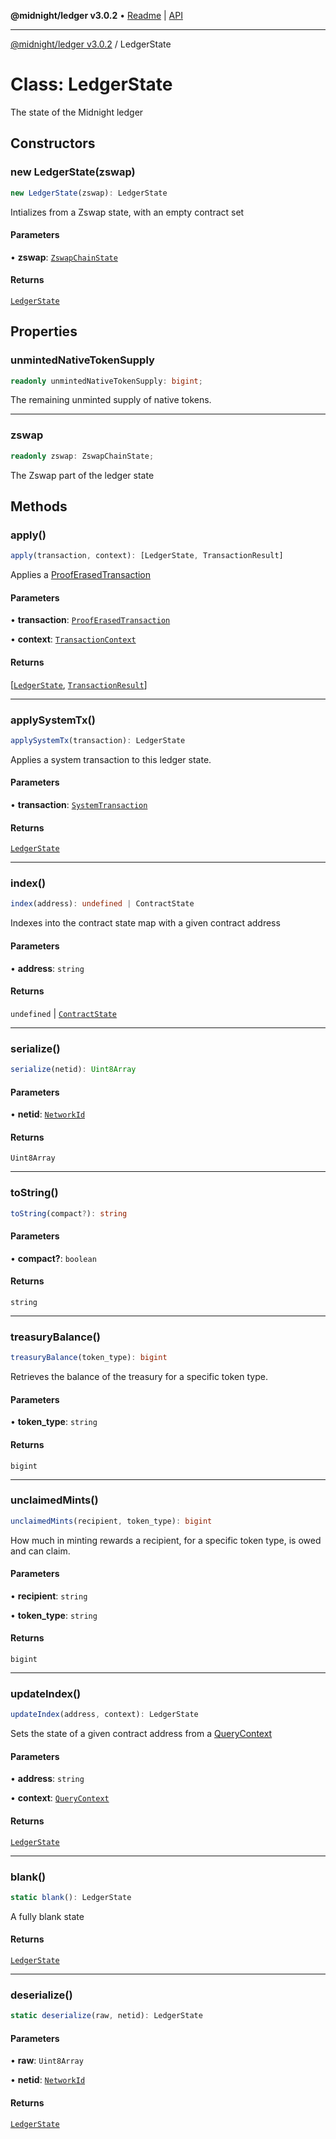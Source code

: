 **@midnight/ledger v3.0.2** • [Readme](../README.md) \| [API](../globals.md)

***

[@midnight/ledger v3.0.2](../README.md) / LedgerState

# Class: LedgerState

The state of the Midnight ledger

## Constructors

### new LedgerState(zswap)

```ts
new LedgerState(zswap): LedgerState
```

Intializes from a Zswap state, with an empty contract set

#### Parameters

• **zswap**: [`ZswapChainState`](ZswapChainState.md)

#### Returns

[`LedgerState`](LedgerState.md)

## Properties

### unmintedNativeTokenSupply

```ts
readonly unmintedNativeTokenSupply: bigint;
```

The remaining unminted supply of native tokens.

***

### zswap

```ts
readonly zswap: ZswapChainState;
```

The Zswap part of the ledger state

## Methods

### apply()

```ts
apply(transaction, context): [LedgerState, TransactionResult]
```

Applies a [ProofErasedTransaction](ProofErasedTransaction.md)

#### Parameters

• **transaction**: [`ProofErasedTransaction`](ProofErasedTransaction.md)

• **context**: [`TransactionContext`](TransactionContext.md)

#### Returns

[[`LedgerState`](LedgerState.md), [`TransactionResult`](TransactionResult.md)]

***

### applySystemTx()

```ts
applySystemTx(transaction): LedgerState
```

Applies a system transaction to this ledger state.

#### Parameters

• **transaction**: [`SystemTransaction`](SystemTransaction.md)

#### Returns

[`LedgerState`](LedgerState.md)

***

### index()

```ts
index(address): undefined | ContractState
```

Indexes into the contract state map with a given contract address

#### Parameters

• **address**: `string`

#### Returns

`undefined` \| [`ContractState`](ContractState.md)

***

### serialize()

```ts
serialize(netid): Uint8Array
```

#### Parameters

• **netid**: [`NetworkId`](../enumerations/NetworkId.md)

#### Returns

`Uint8Array`

***

### toString()

```ts
toString(compact?): string
```

#### Parameters

• **compact?**: `boolean`

#### Returns

`string`

***

### treasuryBalance()

```ts
treasuryBalance(token_type): bigint
```

Retrieves the balance of the treasury for a specific token type.

#### Parameters

• **token\_type**: `string`

#### Returns

`bigint`

***

### unclaimedMints()

```ts
unclaimedMints(recipient, token_type): bigint
```

How much in minting rewards a recipient, for a specific token type, is
owed and can claim.

#### Parameters

• **recipient**: `string`

• **token\_type**: `string`

#### Returns

`bigint`

***

### updateIndex()

```ts
updateIndex(address, context): LedgerState
```

Sets the state of a given contract address from a [QueryContext](QueryContext.md)

#### Parameters

• **address**: `string`

• **context**: [`QueryContext`](QueryContext.md)

#### Returns

[`LedgerState`](LedgerState.md)

***

### blank()

```ts
static blank(): LedgerState
```

A fully blank state

#### Returns

[`LedgerState`](LedgerState.md)

***

### deserialize()

```ts
static deserialize(raw, netid): LedgerState
```

#### Parameters

• **raw**: `Uint8Array`

• **netid**: [`NetworkId`](../enumerations/NetworkId.md)

#### Returns

[`LedgerState`](LedgerState.md)
